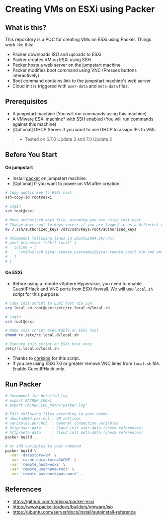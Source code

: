 # Creating VMs on ESXi using Packer

## What is this?
This repository is a POC for creating VMs on ESXi using Packer. Things work like this:
- Packer downloads ISO and uploads to ESXi
- Packer creates VM on ESXi using SSH
- Packer hosts a web server on the jumpstart machine
- Packer modifies boot command using VNC (Presses buttons interactively)
- Boot command contains link to the jumpstart machine's web server
- Cloud init is triggered with `user-data` and `meta-data` files.
## Prerequisites
- A jumpstart machine (You will run commands using this machine)
- A VMware ESXi machine* with SSH enabled (You will run commands against this machine)
- [Optional] DHCP Server if you want to use DHCP to assign IPs to VMs

> * Tested on 6.7.0 Update 3 and 7.0 Update 2

## Before You Start
#### On jumpstart
- Install [packer](https://www.packer.io/) on jumpstart machine.
- [Optional] If you want to power on VM after creation:
```bash
# Copy public key to ESXi host
ssh-copy-id root@esxi

# Login
ssh root@esxi

# Move authorized keys file, assuming you are using root user.
# Change keys-root to keys-<user> if you are logged in as a different user.
mv /.ssh/authorized_keys /etc/ssh/keys-root/authorized_keys

# Uncomment following lines in ubuntu2004.pkr.hcl
# post-processor "shell-local" {
#   inline = [
#     "vmId=$(ssh ${var.remote_username}@${var.remote_host} vim-cmd vmsvc/getallvms | grep ubuntu2004 | awk '{print $1}') && ssh ${var.remote_username}@${var.remote_host} vim-cmd vmsvc/power.on $vmId >> /dev/null"
#   ]
# }
```
#### On ESXi
- Before using a remote vSphere Hypervisor, you need to enable GuestIPHack and VNC ports from ESXi firewall. We will use `local.sh` script for this purpose:

```bash
# Copy init script to ESXi host via SSH
scp local.sh root@esxi:/etc/rc.local.d/local.sh

# Login
ssh root@esxi

# Make init script executable on ESXi host
chmod +x /etc/rc.local.d/local.sh

# Execute init script on ESXi host once
/etc/rc.local.d/local.sh
```

- Thanks to [chrisipa](https://github.com/chrisipa/packer-esxi/blob/master/local.sh) for this script.
- If you are using ESXi 7.0 or greater remove VNC lines from `local.sh` file. Enable GuestIPHack only.

## Run Packer
```bash
# Uncomment for detailed log
# export PACKER_LOG=1
# export PACKER_LOG_PATH="packer.log"

# Edit following files according to your needs
# ubuntu2004.pkr.hcl : VM settings
# variables.pkr.hcl  : General connection variables
# http/user-data     : Cloud init user-data (check references)
# http/meta-data     : Cloud init meta-data (check references)
packer build .

# or add variables to your command
packer build \
  -var 'datastore=VM' \
  -var 'cache_datastore=CACHE' \
  -var 'remote_host=esxi' \
  -var 'remote_username=root' \
  -var 'remote_password=password' .
```

## References
- https://github.com/chrisipa/packer-esxi
- https://www.packer.io/docs/builders/vmware/iso
- https://ubuntu.com/server/docs/install/autoinstall-reference

